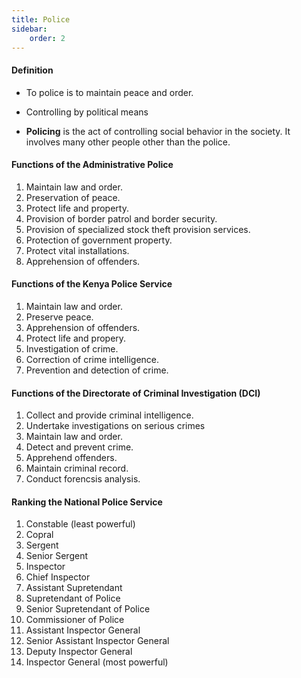 ```yaml
---
title: Police
sidebar:
    order: 2
---
```


#### Definition

- To police is to maintain peace and order.

- Controlling by political means

- **Policing** is the act of controlling social behavior in the society. It
involves many other people other than the police.

#### Functions of the Administrative Police

1. Maintain law and order.
2. Preservation of peace.
3. Protect life and property.
4. Provision of border patrol and border security.
5. Provision of specialized stock theft provision services.
6. Protection of government property.
7. Protect vital installations.
8. Apprehension of offenders.

#### Functions of the Kenya Police Service

1. Maintain law and order.
2. Preserve peace.
3. Apprehension of offenders.
4. Protect life and propery.
5. Investigation of crime.
6. Correction of crime intelligence.
7. Prevention and detection of crime.

#### Functions of the Directorate of Criminal Investigation (DCI)

1. Collect and provide criminal intelligence.
2. Undertake investigations on serious crimes
3. Maintain law and order.
4. Detect and prevent crime.
5. Apprehend offenders.
6. Maintain criminal record.
7. Conduct forencsis analysis.

#### Ranking the National Police Service

1. Constable (least powerful)
2. Copral
3. Sergent
4. Senior Sergent
5. Inspector
6. Chief Inspector
7. Assistant Supretendant
8. Supretendant of Police
9. Senior Supretendant of Police
10. Commissioner of Police
11. Assistant Inspector General
12. Senior Assistant Inspector General
13. Deputy Inspector General
14. Inspector General (most powerful)
